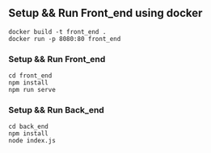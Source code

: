 ## Setup && Run Front_end using docker

```
docker build -t front_end .
docker run -p 8080:80 front_end
```

### Setup && Run Front_end

```
cd front_end
npm install
npm run serve
```

### Setup && Run Back_end

```
cd back_end
npm install
node index.js
```
